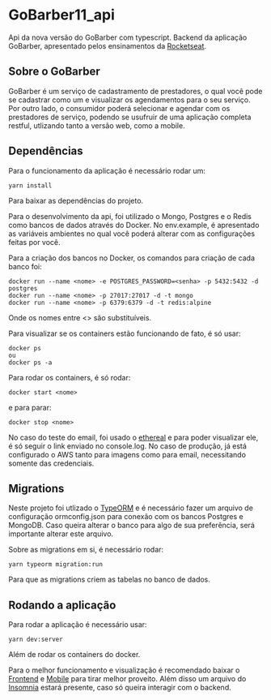 # GoBarber11_api
Api da nova versão do GoBarber com typescript.
Backend da aplicação GoBarber, apresentado pelos ensinamentos da [Rocketseat](https://rocketseat.com.br/). 

## Sobre o GoBarber

GoBarber é um serviço de cadastramento de prestadores, o qual você pode se cadastrar como um e visualizar os agendamentos para o seu serviço. Por outro lado, o consumidor poderá selecionar e agendar com os prestadores de serviço, podendo se usufruir de uma aplicação completa restful, utlizando tanto a versão web, como a mobile.


## Dependências

Para o funcionamento da aplicação é necessário rodar um:

```
yarn install
``` 

Para baixar as dependências do projeto.

Para o desenvolvimento da api, foi utilizado o Mongo, Postgres e o Redis como bancos de dados através do Docker. No env.example, é apresentado as variáveis ambientes no qual você poderá alterar com as configurações feitas por você.

Para a criação dos bancos no Docker, os comandos para criação de cada banco foi:

```
docker run --name <nome> -e POSTGRES_PASSWORD=<senha> -p 5432:5432 -d postgres
docker run --name <nome> -p 27017:27017 -d -t mongo
docker run --name <nome> -p 6379:6379 -d -t redis:alpine
```
Onde os nomes entre <> são substituíveis.

Para visualizar se os containers estão funcionando de fato, é só usar:
```
docker ps
ou 
docker ps -a
```

Para rodar os containers, é só rodar:

```
docker start <nome>
```
e para parar:
```
docker stop <nome>
```

No caso do teste do email, foi usado o [ethereal](https://ethereal.email/) e para poder visualizar ele, é só seguir o link enviado no console.log.
No caso de produção, já está configurado o AWS tanto para imagens como para email, necessitando somente das credenciais.

## Migrations

Neste projeto foi utlizado o [TypeORM](https://typeorm.io/#/using-ormconfig) e é necessário fazer um arquivo de configuração ormconfig.json para conexão com os bancos Postgres e MongoDB. Caso queira alterar o banco para algo de sua preferência, será importante alterar este arquivo.

Sobre as migrations em si, é necessário rodar:

```
yarn typeorm migration:run
```
Para que as migrations criem as tabelas no banco de dados.

## Rodando a aplicação 

Para rodar a aplicação é necessário usar:
```
yarn dev:server
```
Além de rodar os containers do docker. 

Para o melhor funcionamento e visualização é recomendado baixar o [Frontend](https://github.com/RenatoDTH/GoBarber11_web) e [Mobile](https://github.com/RenatoDTH/GoBarber11_mobile) para tirar melhor proveito.
Além disso um arquivo do [Insomnia](https://insomnia.rest/) estará presente, caso só queira interagir com o backend.
